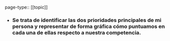 page-type:: [[topic]]
- ### Se trata de identificar las dos prioridades principales de mi persona y representar de forma gráfica cómo puntuamos en cada una de ellas respecto a nuestra competencia.




